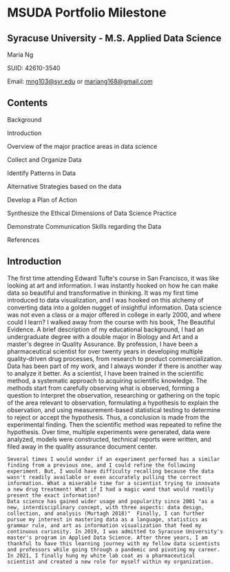# MSUDA Portfolio Milestone 

## Syracuse University - M.S. Applied Data Science

Maria Ng

SUID: 42610-3540

Email: mng103@syr.edu or mariang168@gmail.com

## Contents

Background

Introduction

Overview of the major practice areas in data science

Collect and Organize Data	

Identify Patterns in Data	

Alternative Strategies based on the data

Develop a Plan of Action

Synthesize the Ethical Dimensions of Data Science Practice

Demonstrate Communication Skills regarding the Data	

References



## Introduction

The first time attending Edward Tufte's course in San Francisco, it was like looking at art and information. I was instantly hooked on how he can make data so beautiful and transformative in thinking. It was my first time introduced to data visualization, and I was hooked on this alchemy of converting data into a golden nugget of insightful information. Data science was not even a class or a major offered in college in early 2000, and where could I learn? I walked away from the course with his book, The Beautiful Evidence.
A brief description of my educational background,  I had an undergraduate degree with a double major in Biology and Art and a master's degree in Quality Assurance. By profession, I have been a pharmaceutical scientist for over twenty years in developing multiple quality-driven drug processes, from research to product commercialization. Data has been part of my work, and I always wonder if there is another way to analyze it better. 
As a scientist, I have been trained in the scientific method, a systematic approach to acquiring scientific knowledge. The methods start from carefully observing what is observed, forming a question to interpret the observation, researching or gathering on the topic of the area relevant to observation, formulating a hypothesis to explain the observation, and using measurement-based statistical testing to determine to reject or accept the hypothesis. Thus, a conclusion is made from the experimental finding. Then the scientific method was repeated to refine the hypothesis. Over time, multiple experiments were generated, data were analyzed, models were constructed, technical reports were written, and filed away in the quality assurance document center.
 
	Several times I would wonder if an experiment performed has a similar finding from a previous one, and I could refine the following experiment. But, I would have difficulty recalling because the data wasn't readily available or even accurately pulling the correct information. What a miserable time for a scientist trying to innovate a new drug treatment! What if I had a magic wand that would readily present the exact information?
	Data science has gained wider usage and popularity since 2001 "as a new, interdisciplinary concept, with three aspects: data design, collection, and analysis (Murtagh 2018)"  Finally, I can further pursue my interest in mastering data as a language, statistics as grammar rule, and art as information visualization that feed my continuous curiosity. In 2019, I was admitted to Syracuse University's master's program in Applied Data Science. After three years, I am thankful to have this learning journey with my fellow data scientists and professors while going through a pandemic and pivoting my career. In 2021, I finally hung my white lab coat as a pharmaceutical scientist and created a new role for myself within my organization.



